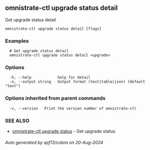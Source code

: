 ## omnistrate-ctl upgrade status detail

Get upgrade status detail

```
omnistrate-ctl upgrade status detail [flags]
```

### Examples

```
  # Get upgrade status detail
  omnistrate-ctl upgrade status detail <upgrade>
```

### Options

```
  -h, --help            help for detail
  -o, --output string   Output format (text|table|json) (default "text")
```

### Options inherited from parent commands

```
  -v, --version   Print the version number of omnistrate-ctl
```

### SEE ALSO

* [omnistrate-ctl upgrade status](omnistrate-ctl_upgrade_status.md)	 - Get upgrade status

###### Auto generated by spf13/cobra on 20-Aug-2024
